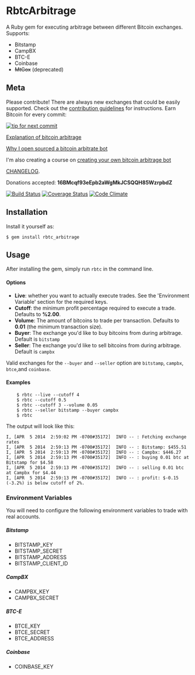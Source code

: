 # RbtcArbitrage

A Ruby gem for executing arbitrage between different Bitcoin exchanges. Supports:

- Bitstamp
- CampBX
- BTC-E
- Coinbase
- ~~MtGox~~ (deprecated)

## Meta

Please contribute! There are always new exchanges that could be easily supported.
Check out the [contribution guidelines](https://github.com/hstove/rbtc_arbitrage/blob/master/CONTRIBUTING.md)
for instructions. Earn Bitcoin for every commit:

[![tip for next commit](http://tip4commit.com/projects/698.svg)](http://tip4commit.com/projects/698)

[Explanation of bitcoin arbitrage](http://hankstoever.com/posts/13-Everything-you-need-to-know-about-Bitcoin-arbitrage)

[Why I open sourced a bitcoin arbitrate bot](http://hankstoever.com/posts/2-Why-I-open-sourced-a-bitcoin-arbitrage-bot)

I'm also creating a course on [creating your own bitcoin arbitrage bot](https://www.uludum.org/funds/2)

[CHANGELOG](https://github.com/hstove/rbtc_arbitrage/releases).

Donations accepted: **16BMcqf93eEpb2aWgMkJCSQQH85WzrpbdZ**

[![Build Status](https://travis-ci.org/hstove/rbtc_arbitrage.png?branch=master)](https://travis-ci.org/hstove/rbtc_arbitrage)
[![Coverage Status](https://coveralls.io/repos/hstove/rbtc_arbitrage/badge.png)](https://coveralls.io/r/hstove/rbtc_arbitrage)
[![Code Climate](https://codeclimate.com/github/hstove/rbtc_arbitrage.png)](https://codeclimate.com/github/hstove/rbtc_arbitrage)

## Installation

Install it yourself as:

    $ gem install rbtc_arbitrage

## Usage

After installing the gem, simply run `rbtc` in the command line.

#### Options

- **Live**: whether you want to actually execute trades. See the 'Environment
Variable' section for the required keys.
- **Cutoff**: the minimum profit percentage required to execute a trade. Defaults to **%2.00**.
- **Volume**: The amount of bitcoins to trade per transaction. Defaults to **0.01** (the minimum transaction size).
- **Buyer**: The exchange you'd like to buy bitcoins from during arbitrage. Default is `bitstamp`
- **Seller**: The exchange you'd like to sell bitcoins from during arbitrage. Default is `campbx`

Valid exchanges for the `--buyer` and `--seller` option are `bitstamp`, `campbx`,
`btce`,and `coinbase`.

#### Examples

~~~
	$ rbtc --live --cutoff 4
	$ rbtc --cutoff 0.5
	$ rbtc --cutoff 3 --volume 0.05
	$ rbtc --seller bitstamp --buyer campbx
	$ rbtc
~~~

The output will look like this:

~~~
I, [APR  5 2014  2:59:02 PM -0700#35172]  INFO -- : Fetching exchange rates
I, [APR  5 2014  2:59:13 PM -0700#35172]  INFO -- : Bitstamp: $455.51
I, [APR  5 2014  2:59:13 PM -0700#35172]  INFO -- : Campbx: $446.27
I, [APR  5 2014  2:59:13 PM -0700#35172]  INFO -- : buying 0.01 btc at Bitstamp for $4.58
I, [APR  5 2014  2:59:13 PM -0700#35172]  INFO -- : selling 0.01 btc at Campbx for $4.44
I, [APR  5 2014  2:59:13 PM -0700#35172]  INFO -- : profit: $-0.15 (-3.2%) is below cutoff of 2%.
~~~

### Environment Variables

You will need to configure the following environment variables
to trade with real accounts.

##### Bitstamp

*   BITSTAMP_KEY
*   BITSTAMP_SECRET
*   BITSTAMP_ADDRESS
*   BITSTAMP_CLIENT_ID

##### CampBX

- CAMPBX_KEY
- CAMPBX_SECRET

##### BTC-E

*   BTCE_KEY
*   BTCE_SECRET
*   BTCE_ADDRESS

##### Coinbase

*   COINBASE_KEY
